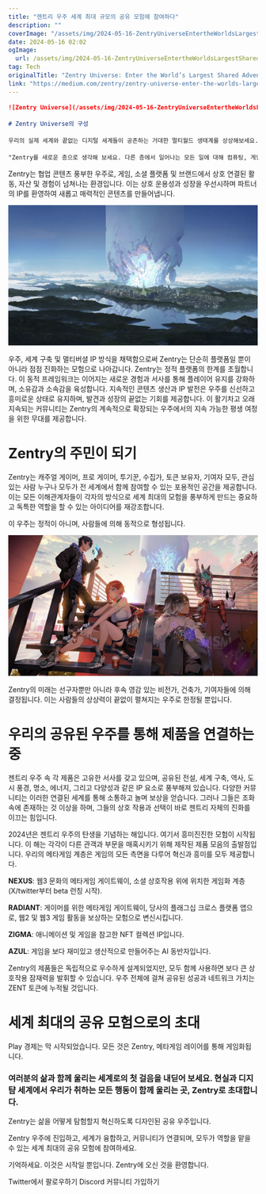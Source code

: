```yaml
---
title: "젠트리 우주 세계 최대 규모의 공유 모험에 참여하다"
description: ""
coverImage: "/assets/img/2024-05-16-ZentryUniverseEntertheWorldsLargestSharedAdventure_0.png"
date: 2024-05-16 02:02
ogImage: 
  url: /assets/img/2024-05-16-ZentryUniverseEntertheWorldsLargestSharedAdventure_0.png
tag: Tech
originalTitle: "Zentry Universe: Enter the World’s Largest Shared Adventure"
link: "https://medium.com/zentry/zentry-universe-enter-the-worlds-largest-shared-adventure-bcf614f9ac00"
---
```



```markdown
![Zentry Universe](/assets/img/2024-05-16-ZentryUniverseEntertheWorldsLargestSharedAdventure_0.png)

# Zentry Universe의 구성

우리의 실제 세계와 끝없는 디지털 세계들이 공존하는 거대한 멀티월드 생태계를 상상해보세요. 그 핵심에는 실제와 가상이 공존하는 Zentry 우주가 있으며, 여기에서는 새로운 경제 활동인 '플레이'가 번성합니다.

"Zentry를 새로운 층으로 생각해 보세요. 다른 층에서 일어나는 모든 일에 대해 컴퓨팅, 게임화, 다리를 놓고 연결하고 보상하는 새로운 계층으로, 다양한 애플리케이션, 플랫폼 및 가상 세계를 통해 스며드는 것이죠." - Zentry의 공동 창업자 및 CEO 인 자린드 티타디라카(Thitadilaka)씨
```



Zentry는 협업 콘텐츠 풍부한 우주로, 게임, 소셜 플랫폼 및 브랜드에서 상호 연결된 활동, 자산 및 경험이 넘쳐나는 환경입니다. 이는 상호 운용성과 성장을 우선시하며 파트너의 IP를 환영하여 새롭고 매력적인 콘텐츠를 만들어냅니다.

![Zentry Universe](/assets/img/2024-05-16-ZentryUniverseEntertheWorldsLargestSharedAdventure_1.png)

우주, 세계 구축 및 멀티버셜 IP 방식을 채택함으로써 Zentry는 단순히 플랫폼일 뿐이 아니라 점점 진화하는 모험으로 나아갑니다. Zentry는 정적 플랫폼의 한계를 초월합니다. 이 동적 프레임워크는 이어지는 새로운 경험과 서사를 통해 플레이어 유지를 강화하며, 소유감과 소속감을 육성합니다. 지속적인 콘텐츠 생산과 IP 발전은 우주를 신선하고 흥미로운 상태로 유지하며, 발견과 성장의 끝없는 기회를 제공합니다. 이 활기차고 오래 지속되는 커뮤니티는 Zentry의 계속적으로 확장되는 우주에서의 지속 가능한 평생 여정을 위한 무대를 제공합니다.

# Zentry의 주민이 되기



Zentry는 캐주얼 게이머, 프로 게이머, 투기꾼, 수집가, 토큰 보유자, 기여자 모두, 관심 있는 사람 누구나 모두가 전 세계에서 함께 참여할 수 있는 포용적인 공간을 제공합니다. 이는 모든 이해관계자들이 각자의 방식으로 세계 최대의 모험을 풍부하게 만드는 중요하고 독특한 역할을 할 수 있는 아이디어를 재강조합니다.

이 우주는 정적이 아니며, 사람들에 의해 동적으로 형성됩니다.

![2024-05-16-ZentryUniverseEntertheWorldsLargestSharedAdventure_2.png](/assets/img/2024-05-16-ZentryUniverseEntertheWorldsLargestSharedAdventure_2.png)

Zentry의 미래는 선구자뿐만 아니라 후속 영감 있는 비전가, 건축가, 기여자들에 의해 결정됩니다. 이는 사람들의 상상력이 끝없이 펼쳐지는 우주로 한정될 뿐입니다.



# 우리의 공유된 우주를 통해 제품을 연결하는 중

젠트리 우주 속 각 제품은 고유한 서사를 갖고 있으며, 공유된 전설, 세계 구축, 역사, 도시 풍경, 명소, 에너지, 그리고 다양성과 같은 IP 요소로 풍부해져 있습니다. 다양한 커뮤니티는 이러한 연결된 세계를 통해 소통하고 놀며 보상을 얻습니다. 그러나 그들은 조화 속에 존재하는 것 이상을 하며, 그들의 상호 작용과 선택이 바로 젠트리 자체의 진화를 이끄는 힘입니다.

2024년은 젠트리 우주의 탄생을 기념하는 해입니다. 여기서 흥미진진한 모험이 시작됩니다. 이 해는 각각이 다른 관객과 부문을 매혹시키기 위해 제작된 제품 모음의 출발점입니다. 우리의 메타게임 계층은 게임의 모든 측면을 다루어 혁신과 흥미를 모두 제공합니다.



**NEXUS**: 웹3 문화의 메타게임 게이트웨이, 소셜 상호작용 위에 위치한 게임화 계층 (X/twitter부터 beta 런칭 시작).

**RADIANT**: 게이머를 위한 메타게임 게이트웨이, 당사의 플래그십 크로스 플랫폼 앱으로, 웹2 및 웹3 게임 활동을 보상하는 모험으로 변신시킵니다.

**ZIGMA**: 애니메이션 및 게임을 참고한 NFT 컬렉션 IP입니다.

**AZUL**: 게임을 보다 재미있고 생산적으로 만들어주는 AI 동반자입니다.

Zentry의 제품들은 독립적으로 우수하게 설계되었지만, 모두 함께 사용하면 보다 큰 상호작용 잠재력을 발휘할 수 있습니다. 우주 전체에 걸쳐 공유된 성공과 네트워크 가치는 ZENT 토큰에 누적될 것입니다.

# 세계 최대의 공유 모험으로의 초대

Play 경제는 막 시작되었습니다. 모든 것은 Zentry, 메타게임 레이어를 통해 게임화됩니다.



### 여러분의 삶과 함께 울리는 세계로의 첫 걸음을 내딛어 보세요. 현실과 디지턈 세계에서 우리가 취하는 모든 행동이 함께 울리는 곳, Zentry로 초대합니다. 

Zentry는 삶을 어떻게 탐험할지 혁신하도록 디자인된 공유 우주입니다.

Zentry 우주에 진입하고, 세계가 융합하고, 커뮤니티가 연결되며, 모두가 역할을 맡을 수 있는 세계 최대의 공유 모험에 참여하세요.

기억하세요. 이것은 시작일 뿐입니다. Zentry에 오신 것을 환영합니다.

Twitter에서 팔로우하기
Discord 커뮤니티 가입하기